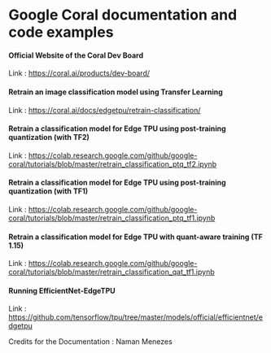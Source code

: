 # Google Coral documentation and code examples

#### Official Website of the Coral Dev Board
Link : https://coral.ai/products/dev-board/

#### Retrain an image classification model using Transfer Learning
Link : https://coral.ai/docs/edgetpu/retrain-classification/

#### Retrain a classification model for Edge TPU using post-training quantization (with TF2)
Link : https://colab.research.google.com/github/google-coral/tutorials/blob/master/retrain_classification_ptq_tf2.ipynb

#### Retrain a classification model for Edge TPU using post-training quantization (with TF1)
Link : https://colab.research.google.com/github/google-coral/tutorials/blob/master/retrain_classification_ptq_tf1.ipynb

#### Retrain a classification model for Edge TPU with quant-aware training (TF 1.15)
Link : https://colab.research.google.com/github/google-coral/tutorials/blob/master/retrain_classification_qat_tf1.ipynb

#### Running EfficientNet-EdgeTPU 
Link : https://github.com/tensorflow/tpu/tree/master/models/official/efficientnet/edgetpu


Credits for the Documentation : 
Naman Menezes




